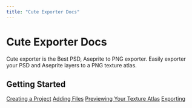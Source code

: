 ```yaml
---
title: "Cute Exporter Docs"
---
```

# Cute Exporter Docs

Cute exporter is the Best PSD, Aseprite to PNG exporter. Easily exporter your PSD and Aseprite layers to a PNG texture atlas.

## Getting Started

[Creating a Project](./docs/creating-a-project)
[Adding Files]()
[Previewing Your Texture Atlas]()
[Exporting]()